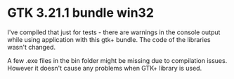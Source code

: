 # GTK 3.21.1 bundle win32
I've compiled that just for tests - there are warnings in the console output while using application with this gtk+ bundle. The code of the libraries wasn't changed.

A few .exe files in the bin folder might be missing due to compilation issues. However it doesn't cause any problems when GTK+ library is used.

